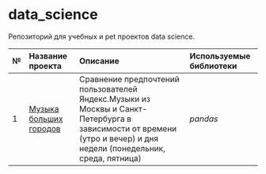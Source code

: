 # data_science
Репозиторий для учебных и pet проектов data science.

| № | Название проекта | Описание | Используемые библиотеки | 
| :-- | :---------------------- | :---------------------- | :---------------------- |
| 1 |[Музыка больших городов](big_cities_music) | Сравнение предпочтений пользователей Яндекс.Музыки из Москвы и Санкт-Петербурга в зависимости от времени (утро и вечер) и дня недели (понедельник, среда, пятница)| *pandas* |
